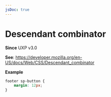```yaml
---
jsDoc: true
---
```

# Descendant combinator

**Since** UXP v3.0

**See**: https://developer.mozilla.org/en-US/docs/Web/CSS/Descendant_combinator

**Example**

```css
footer sp-button {
    margin: 12px;
}
```